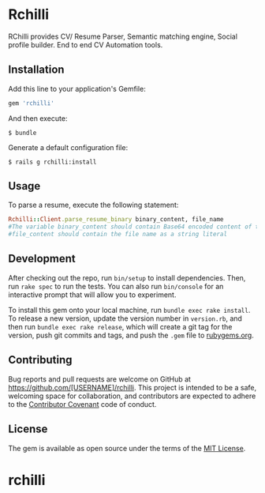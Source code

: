 # Rchilli

RChilli provides CV/ Resume Parser, Semantic matching engine, Social profile builder. End to end CV Automation tools.

## Installation

Add this line to your application's Gemfile:

```ruby
gem 'rchilli'
```

And then execute:

    $ bundle

Generate a default configuration file:

    $ rails g rchilli:install

## Usage

To parse a resume, execute the following statement:

```ruby
Rchilli::Client.parse_resume_binary binary_content, file_name	
#The variable binary_content should contain Base64 encoded content of the resume to be parsed
#file_content should contain the file name as a string literal
```

## Development

After checking out the repo, run `bin/setup` to install dependencies. Then, run `rake spec` to run the tests. You can also run `bin/console` for an interactive prompt that will allow you to experiment.

To install this gem onto your local machine, run `bundle exec rake install`. To release a new version, update the version number in `version.rb`, and then run `bundle exec rake release`, which will create a git tag for the version, push git commits and tags, and push the `.gem` file to [rubygems.org](https://rubygems.org).

## Contributing

Bug reports and pull requests are welcome on GitHub at https://github.com/[USERNAME]/rchilli. This project is intended to be a safe, welcoming space for collaboration, and contributors are expected to adhere to the [Contributor Covenant](http://contributor-covenant.org) code of conduct.


## License

The gem is available as open source under the terms of the [MIT License](http://opensource.org/licenses/MIT).

# rchilli
